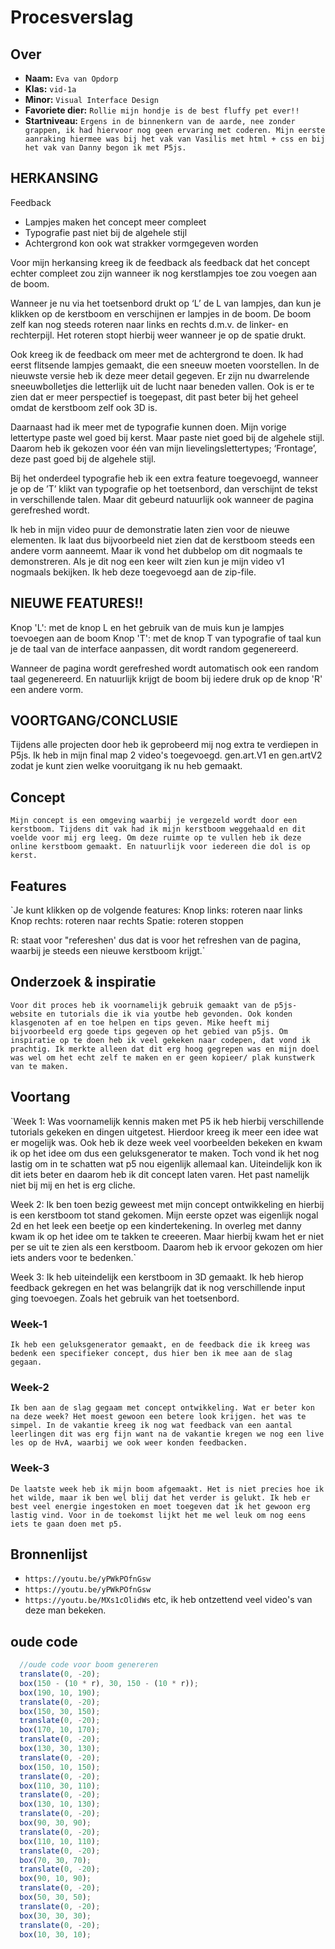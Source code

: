 <!-- Vergeet je niet de comments uit te zetten voordat je begint met typen? 💬 -->

# Procesverslag

## Over
* **Naam:** `Eva van Opdorp`
* **Klas:** `vid-1a`
* **Minor:** `Visual Interface Design`
* **Favoriete dier:** `Rollie mijn hondje is de best fluffy pet ever!!`
* **Startniveau:** `Ergens in de binnenkern van de aarde, nee zonder grappen, ik had hiervoor nog geen ervaring met coderen. Mijn eerste aanraking hiermee was bij het vak van Vasilis met html + css en bij het vak van Danny begon ik met P5js. `

## HERKANSING

Feedback
- Lampjes maken het concept meer compleet
- Typografie past niet bij de algehele stijl
- Achtergrond kon ook wat strakker vormgegeven worden

Voor mijn herkansing kreeg ik de feedback als feedback dat het concept echter compleet zou zijn wanneer ik nog kerstlampjes toe zou voegen aan de boom. 

Wanneer je nu via het toetsenbord drukt op ‘L’ de L van lampjes, dan kun je klikken op de kerstboom en verschijnen er lampjes in de boom. De boom zelf kan nog steeds roteren naar links en rechts d.m.v. de linker- en rechterpijl. Het roteren stopt hierbij weer wanneer je op de spatie drukt. 

Ook kreeg ik de feedback om meer met de achtergrond te doen. Ik had eerst flitsende lampjes gemaakt, die een sneeuw moeten voorstellen. In de nieuwste versie heb ik deze meer detail gegeven. Er zijn nu dwarrelende sneeuwbolletjes die letterlijk uit de lucht naar beneden vallen. Ook is er te zien dat er meer perspectief is toegepast, dit past beter bij het geheel omdat de kerstboom zelf ook 3D is. 

Daarnaast had ik meer met de typografie kunnen doen. Mijn vorige lettertype paste wel goed bij kerst. Maar paste niet goed bij de algehele stijl. Daarom heb ik gekozen voor één van mijn lievelingslettertypes; ‘Frontage’, deze past goed bij de algehele stijl. 

Bij het onderdeel typografie heb ik een extra feature toegevoegd, wanneer je op de ’T’ klikt van typografie op het toetsenbord, dan verschijnt de tekst in verschillende talen. Maar dit gebeurd natuurlijk ook wanneer de pagina gerefreshed wordt. 

Ik heb in mijn video puur de demonstratie laten zien voor de nieuwe elementen. Ik laat dus bijvoorbeeld niet zien dat de kerstboom steeds een andere vorm aanneemt. Maar ik vond het dubbelop om dit nogmaals te demonstreren. Als je dit nog een keer wilt zien kun je mijn video v1 nogmaals bekijken. Ik heb deze toegevoegd aan de zip-file. 

## NIEUWE FEATURES!!

Knop 'L': met de knop L en het gebruik van de muis kun je lampjes toevoegen aan de boom
Knop 'T': met de knop T van typografie of taal kun je de taal van de interface aanpassen, dit wordt random gegenereerd. 

Wanneer de pagina wordt gerefreshed wordt automatisch ook een random taal gegenereerd. En natuurlijk krijgt de boom bij iedere druk op de knop 'R' een andere vorm.

## VOORTGANG/CONCLUSIE

Tijdens alle projecten door heb ik geprobeerd mij nog extra te verdiepen in P5js. Ik heb in mijn final map 2 video's toegevoegd. gen.art.V1 en gen.artV2 zodat je kunt zien welke vooruitgang ik nu heb gemaakt. 

## Concept

`Mijn concept is een omgeving waarbij je vergezeld wordt door een kerstboom. Tijdens dit vak had ik mijn kerstboom weggehaald en dit voelde voor mij erg leeg. Om deze ruimte op te vullen heb ik deze online kerstboom gemaakt. En natuurlijk voor iedereen die dol is op kerst.  `

## Features

`Je kunt klikken op de volgende features:
Knop links: roteren naar links 
Knop rechts: roteren naar rechts
Spatie: roteren stoppen

R: staat voor "refereshen' dus dat is voor het refreshen van de pagina, waarbij je steeds een nieuwe kerstboom krijgt.`

## Onderzoek & inspiratie
`Voor dit proces heb ik voornamelijk gebruik gemaakt van de p5js-website en tutorials die ik via youtbe heb gevonden. Ook konden klasgenoten af en toe helpen en tips geven. Mike heeft mij bijvoorbeeld erg goede tips gegeven op het gebied van p5js. Om inspiratie op te doen heb ik veel gekeken naar codepen, dat vond ik prachtig. Ik merkte alleen dat dit erg hoog gegrepen was en mijn doel was wel om het echt zelf te maken en er geen kopieer/ plak kunstwerk van te maken.`

## Voortang

`Week 1: Was voornamelijk kennis maken met P5 ik heb hierbij verschillende tutorials gekeken en dingen uitgetest. Hierdoor kreeg ik meer een idee wat er mogelijk was. Ook heb ik deze week veel voorbeelden bekeken en kwam ik op het idee om dus een geluksgenerator te maken. Toch vond ik het nog lastig om in te schatten wat p5 nou eigenlijk allemaal kan. Uiteindelijk kon ik dit iets beter en daarom heb ik dit concept laten varen. Het past namelijk niet bij mij en het is erg cliche.

Week 2: Ik ben toen bezig geweest met mijn concept ontwikkeling en hierbij is een kerstboom tot stand gekomen. Mijn eerste opzet was eigenlijk nogal 2d en het leek een beetje op een kindertekening. In overleg met danny kwam ik op het idee om te takken te creeeren. Maar hierbij kwam het er niet per se uit te zien als een kerstboom. Daarom heb ik ervoor gekozen om hier iets anders voor te bedenken.`

Week 3: Ik heb uiteindelijk een kerstboom in 3D gemaakt. Ik heb hierop feedback gekregen en het was belangrijk dat ik nog verschillende input ging toevoegen. Zoals het gebruik van het toetsenbord. 

### Week-1
`Ik heb een geluksgenerator gemaakt, en de feedback die ik kreeg was bedenk een specifieker concept, dus hier ben ik mee aan de slag gegaan.`

### Week-2
`Ik ben aan de slag gegaam met concept ontwikkeling. Wat er beter kon na deze week? Het moest gewoon een betere look krijgen. het was te simpel. In de vakantie kreeg ik nog wat feedback van een aantal leerlingen dit was erg fijn want na de vakantie kregen we nog een live les op de HvA, waarbij we ook weer konden feedbacken.`

### Week-3
`De laatste week heb ik mijn boom afgemaakt. Het is niet precies hoe ik het wilde, maar ik ben wel blij dat het verder is gelukt. Ik heb er best veel energie ingestoken en moet toegeven dat ik het gewoon erg lastig vind. Voor in de toekomst lijkt het me wel leuk om nog eens iets te gaan doen met p5.`


## Bronnenlijst

* `https://youtu.be/yPWkPOfnGsw`
* `https://youtu.be/yPWkPOfnGsw`
* `https://youtu.be/MXs1cOlidWs`
etc, ik heb ontzettend veel video's van deze man bekeken. 


## oude code

```js
  //oude code voor boom genereren
  translate(0, -20);
  box(150 - (10 * r), 30, 150 - (10 * r));
  box(190, 10, 190);
  translate(0, -20);
  box(150, 30, 150);
  translate(0, -20);
  box(170, 10, 170);
  translate(0, -20);
  box(130, 30, 130);
  translate(0, -20);
  box(150, 10, 150);
  translate(0, -20);
  box(110, 30, 110);
  translate(0, -20);
  box(130, 10, 130);
  translate(0, -20);
  box(90, 30, 90);
  translate(0, -20);
  box(110, 10, 110);
  translate(0, -20);
  box(70, 30, 70);
  translate(0, -20);
  box(90, 10, 90);
  translate(0, -20);
  box(50, 30, 50);
  translate(0, -20);
  box(30, 30, 30);
  translate(0, -20);
  box(10, 30, 10);
```